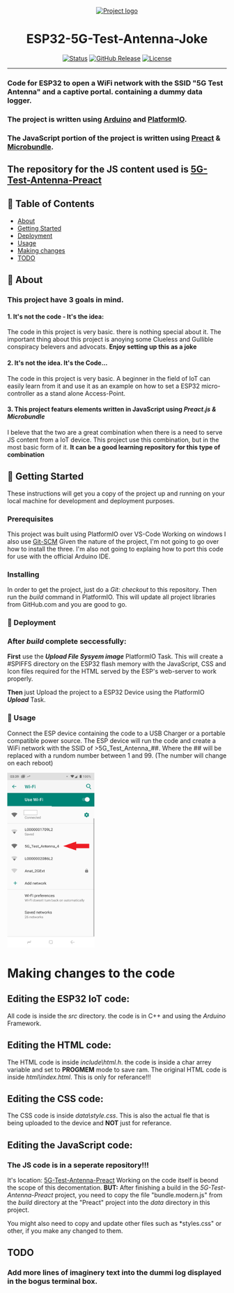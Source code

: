 <p align="center">
  <a href="" rel="noopener">
 <img width=300px height=300px src="https://i.imgur.com/wh8ryeh.jpg" alt="Project logo"></a>
</p>

<h1 align="center">ESP32-5G-Test-Antenna-Joke</h1>


<div align="center">

  [![Status](https://img.shields.io/badge/status-active-success.svg)]() 
  [![GitHub Release](https://img.shields.io/github/release/tterb/PlayMusic.svg?style=flat)]()
  [![License](https://img.shields.io/badge/license-MIT-blue.svg)](/LICENSE)

</div>

---

### Code for ESP32 to open a WiFi network with the SSID "5G Test Antenna" and a captive portal. containing a dummy data logger.
### The project is written using [Arduino](https://github.com/espressif/arduino-esp32) and [PlatformIO](https://github.com/platformio).
### The JavaScript portion of the project is written using [Preact](https://github.com/preactjs) & [Microbundle](https://github.com/developit/microbundle).
## The repository for the JS content used is [5G-Test-Antenna-Preact](https://github.com/RoiEf/Illuminati-5G-test-antenna-Preact)

## 📝 Table of Contents
- [About](#about)
- [Getting Started](#getting_started)
- [Deployment](#deployment)
- [Usage](#usage)
- [Making changes](#making_changes)
- [TODO](#todo)

## 🧐 About <a name = "about"></a>
### This project have 3 goals in mind.
#### 1. It's not the code - It's the idea:
The code in this project is very basic. there is nothing special about it. The important thing about this project is anoying some Clueless and Gullible conspiracy belevers and advocats. **Enjoy setting up this as a joke**
#### 2. It's not the idea. It's the Code...
The code in this project is very basic. A beginner in the field of IoT can easily learn from it and use it as an example on how to set a ESP32 micro-controller as a stand alone Access-Point.
#### 3. This project featurs elements written in JavaScript using ***Preact.js & Microbundle***
I beleve that the two are a great combination when there is a need to serve JS content from a IoT device.
This project use this combination, but in the most basic form of it.
**It can be a good learning repository for this type of combination**

## 🏁 Getting Started <a name = "getting_started"></a>
These instructions will get you a copy of the project up and running on your local machine for development and deployment purposes.

### Prerequisites
This project was built using PlatformIO over VS-Code
Working on windows I also use [Git-SCM](https://git-scm.com/)
Given the nature of the project, I'm not going to go over how to install the three.
I'm also not going to explaing how to port this code for use with the official Arduino IDE.

### Installing
In order to get the project, just do a  *Git: checkout* to this repository.
Then run the *build* command in PlatformIO.
This will update all project libraries from GitHub.com and you are good to go.

### 🚀 Deployment <a name = "deployment"></a>
### After *build* complete seccessfully:
**First** use the ***Upload File Sysyem image***  PlatformIO Task.
This will create a \#SPIFFS directory on the ESP32 flash memory with the JavaScript, CSS and Icon files required for the HTML served by the ESP's web-server to work properly. 

**Then** just Upload the project to a ESP32 Device using the PlatformIO ***Upload*** Task.

### 🎈 Usage <a name="usage"></a>
Connect the ESP device containing the code to a USB Charger or a portable compatible power source.
The ESP device will run the code and create a WiFi network with the SSID of >5G_Test_Antenna_\#\#.
Where the \#\# will be replaced with a rundom number between 1 and 99. \(The number will change on each reboot\)

<img width=200px height=400px src="images\wifinetworks.png">

# Making changes to the code <a name="making_changes"></a>
## Editing the ESP32 IoT code:
All code is inside the *src* directory. the code is in C++ and using the *Arduino* Framework.
## Editing the HTML code:
The HTML code is inside *include\html.h*.
the code is inside a char arrey variable and set to **PROGMEM** mode to save ram.
The original HTML code is inside *html\index.html*. This is only for referance!!!
## Editing the CSS code:
The CSS code is inside *data\style.css*. This is also the actual fle that is being uploaded to the device and **NOT** just for referance.
## Editing the JavaScript code:
### The JS code is in a seperate repository!!!
It's location: [5G-Test-Antenna-Preact](https://github.com/RoiEf/Illuminati-5G-test-antenna-Preact)
Working on the code itself is beond the scope of this decomentation. **BUT:**
After finishing a build in the *5G-Test-Antenna-Preact* project, you need to copy the file "bundle.modern.js" from the *build* directory at the "Preact" project into the *data* directory in this project.

You might also need to copy and update other files such as *styles.css" or other, if you make any changed to them.

## TODO <a name="todo"></a>
### Add more lines of imaginery text into the dummi log displayed in the bogus terminal box.